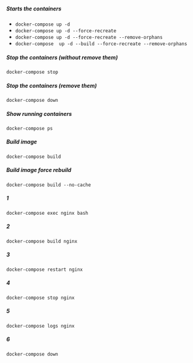 ##### Starts the containers
- ```docker-compose up -d```
- ```docker-compose up -d --force-recreate```
- ```docker-compose up -d --force-recreate --remove-orphans```
- ```docker-compose  up -d --build --force-recreate --remove-orphans```

##### Stop the containers (without remove them)
```docker-compose stop```
##### Stop the containers (remove them)
```docker-compose down```
##### Show running containers
```docker-compose ps```
##### Build image
```docker-compose build```
##### Build image force rebuild
```docker-compose build --no-cache```

##### 1
```docker-compose exec nginx bash```

##### 2
```docker-compose build nginx```

##### 3
```docker-compose restart nginx```

##### 4
```docker-compose stop nginx```

##### 5
```docker-compose logs nginx```

##### 6
```docker-compose down```
